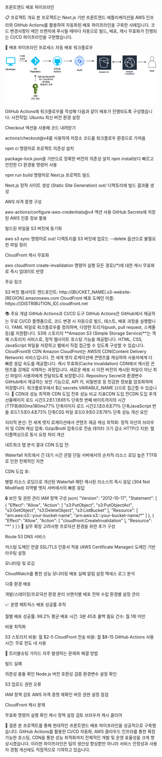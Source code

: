 프론트엔드 배포 파이프라인

📋 프로젝트 개요
본 프로젝트는 Next.js 기반 프론트엔드 애플리케이션을 AWS 인프라와 GitHub Actions를 활용하여 자동화된 배포 파이프라인을 구축한 사례입니다. 코드 변경사항이 메인 브랜치에 푸시될 때마다 자동으로 빌드, 배포, 캐시 무효화가 진행되는 CI/CD 파이프라인을 구현했습니다.

🔄 배포 파이프라인 프로세스
자동 배포 워크플로우

![프론트엔드-배포-](프론트엔드-배포-워크플로어.png)

GitHub Actions에 워크플로우를 작성해 다음과 같이 배포가 진행되도록 구성했습니다:
사전작업: Ubuntu 최신 버전 환경 설정

Checkout 액션을 사용해 코드 내려받기

actions/checkout@v4를 사용하여 저장소 코드를 워크플로우 환경으로 가져옴

npm ci 명령어로 프로젝트 의존성 설치

package-lock.json을 기반으로 정확한 버전의 의존성 설치
npm install보다 빠르고 안전한 CI 환경용 명령어 사용

npm run build 명령어로 Next.js 프로젝트 빌드

Next.js 정적 사이트 생성 (Static Site Generation)
out/ 디렉토리에 빌드 결과물 생성

AWS 자격 증명 구성

aws-actions/configure-aws-credentials@v4 액션 사용
GitHub Secrets에 저장된 AWS 인증 정보 활용

빌드된 파일을 S3 버킷에 동기화

aws s3 sync 명령어로 out/ 디렉토리를 S3 버킷에 업로드
--delete 옵션으로 불필요한 파일 정리

CloudFront 캐시 무효화

aws cloudfront create-invalidation 명령어 실행
모든 경로(/\*)에 대한 캐시 무효화로 즉시 업데이트 반영

주요 링크

S3 버킷 웹사이트 엔드포인트: http://[BUCKET_NAME].s3-website-[REGION].amazonaws.com
CloudFront 배포 도메인 이름: https://[DISTRIBUTION_ID].cloudfront.net

📚 주요 개념
GitHub Actions과 CI/CD 도구
GitHub Actions은 GitHub에서 제공하는 무료 CI/CD 플랫폼으로, 코드 변경 시 자동으로 빌드, 테스트, 배포 과정을 실행합니다. YAML 파일로 워크플로우를 정의하며, 다양한 트리거(push, pull request, 스케줄 등)를 지원합니다.
S3와 스토리지
**Amazon S3 (Simple Storage Service)**는 객체 스토리지 서비스로, 정적 웹사이트 호스팅 기능을 제공합니다. HTML, CSS, JavaScript 파일을 저장하고 웹에서 직접 접근할 수 있도록 구성할 수 있습니다.
CloudFront와 CDN
Amazon CloudFront는 AWS의 CDN(Content Delivery Network) 서비스입니다. 전 세계 엣지 로케이션에 콘텐츠를 캐싱하여 사용자에게 더 빠른 응답 속도를 제공합니다.
캐시 무효화(Cache Invalidation)
CDN에서 캐시된 콘텐츠를 강제로 삭제하는 과정입니다. 새로운 배포 시 이전 버전의 캐시된 파일이 아닌 최신 파일이 사용자에게 전달되도록 보장합니다.
Repository Secret과 환경변수
GitHub에서 제공하는 보안 기능으로, API 키, 비밀번호 등 민감한 정보를 암호화하여 저장합니다. 워크플로우에서 ${{ secrets.VARIABLE_NAME }}으로 접근할 수 있습니다.
🚀 CDN과 성능 최적화
CDN 도입 전후 성능 비교
지표CDN 도입 전CDN 도입 후개선율페이지 로드 시간3.2초1.1초65% 단축첫 번째 바이트까지의 시간 (TTFB)800ms180ms77% 단축이미지 로드 시간2.1초0.6초71% 단축JavaScript 번들 로드1.5초0.4초73% 단축CSS 파일 로드0.9초0.2초78% 단축
성능 개선 요인

지리적 분산: 전 세계 엣지 로케이션에서 콘텐츠 제공
캐싱 최적화: 정적 자산의 브라우저 및 CDN 캐싱
압축: Gzip/Brotli 압축으로 전송 데이터 크기 감소
HTTP/2 지원: 멀티플렉싱으로 동시 요청 처리 개선

네트워크 탭 분석 결과
CDN 도입 전:

Waterfall 차트에서 긴 대기 시간 관찰
단일 서버에서의 순차적 리소스 로딩
높은 TTFB로 인한 전체적인 지연

CDN 도입 후:

병렬 리소스 로딩으로 개선된 Waterfall 패턴
캐시된 리소스의 즉시 응답 (304 Not Modified)
지역별 엣지 서버에서의 빠른 응답

🔒 보안 및 권한 관리
IAM 정책 구성
json{
"Version": "2012-10-17",
"Statement": [
{
"Effect": "Allow",
"Action": [
"s3:PutObject",
"s3:PutObjectAcl",
"s3:GetObject",
"s3:DeleteObject",
"s3:ListBucket"
],
"Resource": [
"arn:aws:s3:::your-bucket-name",
"arn:aws:s3:::your-bucket-name/*"
]
},
{
"Effect": "Allow",
"Action": [
"cloudfront:CreateInvalidation"
],
"Resource": "\*"
}
]
}
🎯 실무 확장 고려사항
프로덕션 환경을 위한 추가 구성

Route 53 DNS 서비스

커스텀 도메인 연결
SSL/TLS 인증서 적용 (AWS Certificate Manager)
도메인 기반 라우팅 설정

모니터링 및 로깅

CloudWatch를 통한 성능 모니터링
배포 실패 알림 설정
액세스 로그 분석

다중 환경 배포

개발/스테이징/프로덕션 환경 분리
브랜치별 배포 전략 수립
환경별 설정 관리

📈 운영 메트릭스
배포 성공률 추적

월별 배포 성공률: 99.2%
평균 배포 시간: 3분 45초
롤백 필요 건수: 월 1회 미만

비용 최적화

S3 스토리지 비용: 월 $2-5
CloudFront 전송 비용: 월 $8-15
GitHub Actions 사용 시간: 무료 한도 내 사용

🔧 트러블슈팅 가이드
자주 발생하는 문제와 해결 방법

빌드 실패

의존성 충돌 확인
Node.js 버전 호환성 검증
환경변수 설정 확인

S3 업로드 권한 오류

IAM 정책 검토
AWS 자격 증명 재확인
버킷 권한 설정 점검

CloudFront 캐시 문제

무효화 명령어 실행 확인
캐시 정책 설정 검토
브라우저 캐시 클리어

🎉 결론
본 프로젝트를 통해 현대적인 프론트엔드 배포 파이프라인을 성공적으로 구축했습니다. GitHub Actions를 활용한 CI/CD 자동화, AWS 클라우드 인프라를 통한 확장 가능한 호스팅, CDN을 통한 성능 최적화까지 전체적인 개발 및 운영 효율성을 크게 향상시켰습니다.
이러한 파이프라인은 팀의 생산성 향상뿐만 아니라 서비스 안정성과 사용자 경험 개선에도 직접적으로 기여하고 있습니다.
